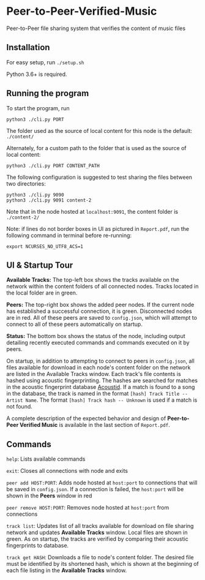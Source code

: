 # Peer-to-Peer-Verified-Music #
Peer-to-Peer file sharing system that verifies the content of music files

## Installation

For easy setup, run `./setup.sh`

Python 3.6+ is required.

## Running the program

To start the program, run
```
python3 ./cli.py PORT
```
The folder used as the source of local content for this node is the default: `./content/`

Alternately, for a custom path to the folder that is used as the source of local content:
```
python3 ./cli.py PORT CONTENT_PATH
```

The following configuration is suggested to test sharing the files between two directories:
```
python3 ./cli.py 9090
python3 ./cli.py 9091 content-2
```
Note that in the node hosted at `localhost:9091`, the content folder is `./content-2/`

Note: if lines do not border boxes in UI as pictured in `Report.pdf`, run the following command in terminal before re-running:
```
export NCURSES_NO_UTF8_ACS=1
```

## UI & Startup Tour

**Available Tracks:**
The top-left box shows the tracks available on the network within the content folders of all connected nodes. Tracks located in the local folder are in green.

**Peers:**
The top-right box shows the added peer nodes. If the current node has established a successful connection, it is green. Disconnected nodes are in red. All of these peers are saved to `config.json`, which will attempt to connect to all of these peers automatically on startup.

**Status:**
The bottom box shows the status of the node, including output detailing recently executed commands and commands executed on it by peers.

On startup, in addition to attempting to connect to peers in `config.json`, all files available for download in each node's content folder on the network are listed in the Available Tracks window. Each track's file contents is hashed using acoustic fingerprinting. The hashes are searched for matches in the acoustic fingerprint database [Acoustid](https://acoustid.org/). If a match is found to a song in the database, the track is named in the format
`[hash] Track Title -- Artist Name`. The format `[hash] Track hash -- Unknown` is used if a match is not found.

A complete description of the expected behavior and design of **Peer-to-Peer Verified Music** is available in the last section of `Report.pdf`.

## Commands

`help`: Lists available commands

`exit`: Closes all connections with node and exits

`peer add HOST:PORT`: Adds node hosted at `host:port` to connections that will be saved in `config.json`. If a connection is failed, the `host:port` will be shown in the **Peers** window in red

`peer remove HOST:PORT`: Removes node hosted at `host:port` from connections

`track list`: Updates list of all tracks available for download on file sharing network and updates **Available Tracks** window. Local files are shown in green. As on startup, the tracks are verified by comparing their acoustic fingerprints to database.

`track get HASH`: Downloads a file to node's content folder. The desired file must be identified by its shortened hash, which is shown at the beginning of each file listing in the **Available Tracks** window.
